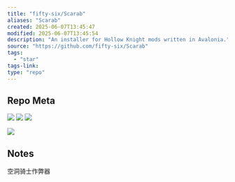 ```yaml
---
title: "fifty-six/Scarab"
aliases: "Scarab"
created: 2025-06-07T13:45:47
modified: 2025-06-07T13:45:54
description: "An installer for Hollow Knight mods written in Avalonia."
source: "https://github.com/fifty-six/Scarab"
tags:
  - "star"
tags-link:
type: "repo"
---
```


## Repo Meta

![](https://img.shields.io/github/stars/fifty-six/Scarab?style=for-the-badge&label=stars) ![](https://img.shields.io/github/repo-size/fifty-six/Scarab?style=for-the-badge&label=size) ![](https://img.shields.io/github/created-at/fifty-six/Scarab?style=for-the-badge&label=since)

[![](https://github-readme-stats.vercel.app/api/pin/?username=fifty-six&repo=Scarab&bg_color=00000000)](https://github.com/fifty-six/Scarab)

## Notes

空洞骑士作弊器
